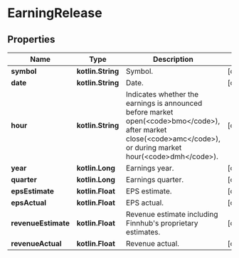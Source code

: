 
# EarningRelease

## Properties
Name | Type | Description | Notes
------------ | ------------- | ------------- | -------------
**symbol** | **kotlin.String** | Symbol. |  [optional]
**date** | **kotlin.String** | Date. |  [optional]
**hour** | **kotlin.String** | Indicates whether the earnings is announced before market open(&lt;code&gt;bmo&lt;/code&gt;), after market close(&lt;code&gt;amc&lt;/code&gt;), or during market hour(&lt;code&gt;dmh&lt;/code&gt;). |  [optional]
**year** | **kotlin.Long** | Earnings year. |  [optional]
**quarter** | **kotlin.Long** | Earnings quarter. |  [optional]
**epsEstimate** | **kotlin.Float** | EPS estimate. |  [optional]
**epsActual** | **kotlin.Float** | EPS actual. |  [optional]
**revenueEstimate** | **kotlin.Float** | Revenue estimate including Finnhub&#39;s proprietary estimates. |  [optional]
**revenueActual** | **kotlin.Float** | Revenue actual. |  [optional]




